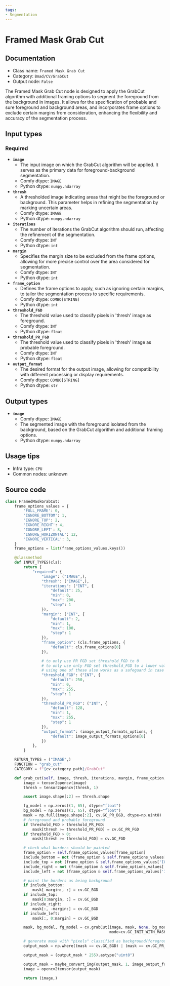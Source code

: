 ```yaml
---
tags:
- Segmentation
---
```


# Framed Mask Grab Cut
## Documentation
- Class name: `Framed Mask Grab Cut`
- Category: `Bmad/CV/GrabCut`
- Output node: `False`

The Framed Mask Grab Cut node is designed to apply the GrabCut algorithm with additional framing options to segment the foreground from the background in images. It allows for the specification of probable and sure foreground and background areas, and incorporates frame options to exclude certain margins from consideration, enhancing the flexibility and accuracy of the segmentation process.
## Input types
### Required
- **`image`**
    - The input image on which the GrabCut algorithm will be applied. It serves as the primary data for foreground-background segmentation.
    - Comfy dtype: `IMAGE`
    - Python dtype: `numpy.ndarray`
- **`thresh`**
    - A thresholded image indicating areas that might be the foreground or background. This parameter helps in refining the segmentation by marking uncertain areas.
    - Comfy dtype: `IMAGE`
    - Python dtype: `numpy.ndarray`
- **`iterations`**
    - The number of iterations the GrabCut algorithm should run, affecting the refinement of the segmentation.
    - Comfy dtype: `INT`
    - Python dtype: `int`
- **`margin`**
    - Specifies the margin size to be excluded from the frame options, allowing for more precise control over the area considered for segmentation.
    - Comfy dtype: `INT`
    - Python dtype: `int`
- **`frame_option`**
    - Defines the frame options to apply, such as ignoring certain margins, to tailor the segmentation process to specific requirements.
    - Comfy dtype: `COMBO[STRING]`
    - Python dtype: `int`
- **`threshold_FGD`**
    - The threshold value used to classify pixels in 'thresh' image as foreground.
    - Comfy dtype: `INT`
    - Python dtype: `float`
- **`threshold_PR_FGD`**
    - The threshold value used to classify pixels in 'thresh' image as probable foreground.
    - Comfy dtype: `INT`
    - Python dtype: `float`
- **`output_format`**
    - The desired format for the output image, allowing for compatibility with different processing or display requirements.
    - Comfy dtype: `COMBO[STRING]`
    - Python dtype: `str`
## Output types
- **`image`**
    - Comfy dtype: `IMAGE`
    - The segmented image with the foreground isolated from the background, based on the GrabCut algorithm and additional framing options.
    - Python dtype: `numpy.ndarray`
## Usage tips
- Infra type: `CPU`
- Common nodes: unknown


## Source code
```python
class FramedMaskGrabCut:
    frame_options_values = {
        'FULL_FRAME': 0,
        'IGNORE_BOTTOM': 1,
        'IGNORE_TOP': 2,
        'IGNORE_RIGHT': 4,
        'IGNORE_LEFT': 8,
        'IGNORE_HORIZONTAL': 12,
        'IGNORE_VERTICAL': 3,
    }
    frame_options = list(frame_options_values.keys())

    @classmethod
    def INPUT_TYPES(cls):
        return {
            "required": {
                "image": ("IMAGE",),
                "thresh": ("IMAGE",),
                "iterations": ("INT", {
                    "default": 25,
                    "min": 0,
                    "max": 200,
                    "step": 1
                }),
                "margin": ("INT", {
                    "default": 2,
                    "min": 1,
                    "max": 100,
                    "step": 1
                }),
                "frame_option": (cls.frame_options, {
                    "default": cls.frame_options[0]
                }),

                # to only use PR FGD set threshold_FGD to 0
                # to only use only FGD set threshold_FGD to a lower value than threshold_PR_FGD
                # using one of these also works as a safeguard in case thresh has other values besides 0s and 1s
                "threshold_FGD": ("INT", {
                    "default": 250,
                    "min": 0,
                    "max": 255,
                    "step": 1
                }),
                "threshold_PR_FGD": ("INT", {
                    "default": 128,
                    "min": 1,
                    "max": 255,
                    "step": 1
                }),
                "output_format": (image_output_formats_options, {
                    "default": image_output_formats_options[0]
                })
            },
        }

    RETURN_TYPES = ("IMAGE",)
    FUNCTION = "grab_cut"
    CATEGORY = f"{cv_category_path}/GrabCut"

    def grab_cut(self, image, thresh, iterations, margin, frame_option, threshold_FGD, threshold_PR_FGD, output_format):
        image = tensor2opencv(image)
        thresh = tensor2opencv(thresh, 1)

        assert image.shape[:2] == thresh.shape

        fg_model = np.zeros((1, 65), dtype="float")
        bg_model = np.zeros((1, 65), dtype="float")
        mask = np.full(image.shape[:2], cv.GC_PR_BGD, dtype=np.uint8)  # probable background
        # foreground and probable foreground
        if threshold_FGD > threshold_PR_FGD:
            mask[thresh >= threshold_PR_FGD] = cv.GC_PR_FGD
        if threshold_FGD > 0:
            mask[thresh >= threshold_FGD] = cv.GC_FGD

        # check what borders should be painted
        frame_option = self.frame_options_values[frame_option]
        include_bottom = not (frame_option & self.frame_options_values['IGNORE_BOTTOM'])
        include_top = not (frame_option & self.frame_options_values['IGNORE_TOP'])
        include_right = not (frame_option & self.frame_options_values['IGNORE_RIGHT'])
        include_left = not (frame_option & self.frame_options_values['IGNORE_LEFT'])

        # paint the borders as being background
        if include_bottom:
            mask[-margin:, :] = cv.GC_BGD
        if include_top:
            mask[0:margin, :] = cv.GC_BGD
        if include_right:
            mask[:, -margin:] = cv.GC_BGD
        if include_left:
            mask[:, 0:margin] = cv.GC_BGD

        mask, bg_model, fg_model = cv.grabCut(image, mask, None, bg_model, fg_model, iterCount=iterations,
                                              mode=cv.GC_INIT_WITH_MASK)

        # generate mask with "pixels" classified as background/foreground
        output_mask = np.where((mask == cv.GC_BGD) | (mask == cv.GC_PR_BGD), 0, 1)

        output_mask = (output_mask * 255).astype("uint8")

        output_mask = maybe_convert_img(output_mask, 1, image_output_formats_options_map[output_format])
        image = opencv2tensor(output_mask)

        return (image,)

```
